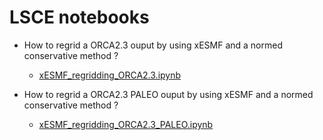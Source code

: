 # LSCE notebooks

* How to regrid a ORCA2.3 ouput by using xESMF and a normed conservative method ?
  * [xESMF_regridding_ORCA2.3.ipynb](https://github.com/PBrockmann/LSCE_notebooks/blob/main/xESMF_regridding_ORCA2.3.ipynb)
 
* How to regrid a ORCA2.3 PALEO ouput by using xESMF and a normed conservative method ?
  * [xESMF_regridding_ORCA2.3_PALEO.ipynb](https://github.com/PBrockmann/LSCE_notebooks/blob/main/xESMF_regridding_ORCA2.3_PALEO.ipynb)

